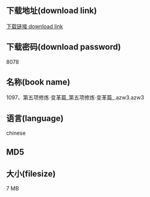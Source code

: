 ## 下载地址(download link)
[下载链接 download link](https://tutu365.netlify.app/?s=1097%E3%80%81%E7%AC%AC%E4%BA%94%E9%A1%B9%E4%BF%AE%E7%82%BC%C2%B7%E5%8F%98%E9%9D%A9%E7%AF%87_%E7%AC%AC%E4%BA%94%E9%A1%B9%E4%BF%AE%E7%82%BC%C2%B7%E5%8F%98%E9%9D%A9%E7%AF%87_.azw3)

## 下载密码(download password)
8078

## 名称(book name)
1097、第五项修炼·变革篇_第五项修炼·变革篇_.azw3.azw3

## 语言(language)
chinese

## MD5


## 大小(filesize)
7 MB
